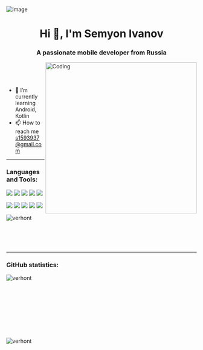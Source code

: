 ![image](https://github.com/user-attachments/assets/b37e3bef-73a4-46f1-b4dc-d358da34e46c)

<h1 align="center">Hi 👋, I'm Semyon Ivanov</h1>
<h3 align="center">A passionate mobile developer from Russia</h3>

<img align="right" alt="Coding" width="400" src=https://user-images.githubusercontent.com/74038190/229223263-cf2e4b07-2615-4f87-9c38-e37600f8381a.gif >

<br>
<br>
<br>

- 🌱 I’m currently learning Android, Kotlin
- 📫 How to reach me s1593937@gmail.com

---

<h3 align="left">Languages and Tools:</h3>

<img src="https://img.shields.io/badge/Android-343434?style=for-the-badge&logo=Android&logoColor=green"/> <img src="https://img.shields.io/badge/Kotlin-343434?style=for-the-badge&logo=Kotlin&logoColor=orange"/> <img src="https://img.shields.io/badge/Java-343434?style=for-the-badge&logo=java&logoColor=red"/> <img src="https://img.shields.io/badge/Python-343434?style=for-the-badge&logo=Python&logoColor=blue"/> <img src="https://img.shields.io/badge/Unity-343434?style=for-the-badge&logo=Unity&logoColor=white"/> 

<img src="https://img.shields.io/badge/Git-343434?style=for-the-badge&logo=Git&logoColor=red"/> <img src="https://img.shields.io/badge/GitHub-343434?style=for-the-badge&logo=GitHub&logoColor=white"/> <img src="https://img.shields.io/badge/GitHubActions-343434?style=for-the-badge&logo=GitHubActions&logoColor=blue"/> <img src="https://img.shields.io/badge/Linux-343434?style=for-the-badge&logo=Linux&logoColor=white"/> <img src="https://img.shields.io/badge/Docker-343434?style=for-the-badge&logo=Docker&logoColor=00BFFF"/>
 
<p><img align="left" src="https://github-readme-stats.vercel.app/api/top-langs?username=verhont&show_icons=true&locale=en&layout=compact" alt="verhont" /></p>   
<br>
<br>
<br>
<br>
<br>

---

<h3 align="left">GitHub statistics:</h3>
<p><img align="left" src="https://github-readme-streak-stats.herokuapp.com/?user=verhont&" alt="verhont" /></p>
<br><br><br><br><br><br><br><br><br>
<p>&nbsp;<img align="left" src="https://github-readme-stats.vercel.app/api?username=verhont&show_icons=true&locale=en" alt="verhont" /></p>
